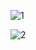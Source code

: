 ![1](https://github.com/Akin-T/restoranApp/assets/57757663/35837d2f-ac1a-4476-a2df-4346f4f75020)



![2](https://github.com/Akin-T/restoranApp/assets/57757663/04cf282a-9ae2-404a-b746-b0816c5b4114)
